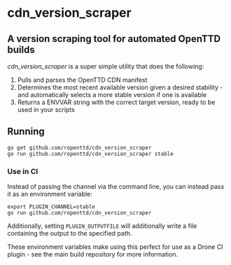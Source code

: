 # cdn_version_scraper

## A version scraping tool for automated OpenTTD builds

_cdn\_version\_scraper_ is a super simple utility that does the following:

1. Pulls and parses the OpenTTD CDN manifest
2. Determines the most recent available version given a desired stability - and automatically selects a more stable version if one is available
3. Returns a ENVVAR string with the correct target version, ready to be used in your scripts

## Running

```
go get github.com/ropenttd/cdn_version_scraper
go run github.com/ropenttd/cdn_version_scraper stable
```

### Use in CI

Instead of passing the channel via the command line, you can instead pass it as an environment variable:

```
export PLUGIN_CHANNEL=stable
go run github.com/ropenttd/cdn_version_scraper
```

Additionally, setting `PLUGIN_OUTPUTFILE` will additionally write a file containing the output to the specified path.

These environment variables make using this perfect for use as a Drone CI plugin - see the main build repository for more information.